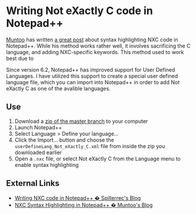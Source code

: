 # Writing Not eXactly C code in Notepad++

[Muntoo](https://github.com/muntoo) has written [a great post](http://muntoo.wordpress.com/2011/07/13/nxc-syntax-highlighting-in-notepad/) about syntax highlighting NXC code in Notepad++. While his method works rather well, it involves sacrificing the C language, and adding NXC-specific keywords. This method used to work best due to

Since version 6.2, Notepad++ has improved support for User Defined Languages. I have utilized this support to create a special user defined language file, which you can import into Notepad++ in order to add Not eXactly C as one of the avalible languages.

## Use

1. Download a [zip of the master branch](https://github.com/bungeshea/npp-nxc/zipball/master) to your computer
2. Launch Notepad++
3. Select Language > Define your language&hellip;
4. Click the Import&hellip; button and choose the `userDefineLang_Not_eXactly_C.xml` file from inside the zip you downloaded earlier
5. Open a `.nxc` file, or select Not eXactly C from the Language menu to enable syntax highlighting

## External Links

* [Writing NXC code in Notepad++ � Spillerrec's Blog](http://spillerrec.wordpress.com/2011/03/05/writing-nxc-code-in-notepad/)
* [NXC Syntax Highlighting in Notepad++ � Muntoo's Blog](http://muntoo.wordpress.com/2011/07/13/nxc-syntax-highlighting-in-notepad/)
